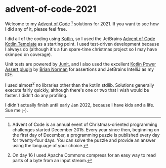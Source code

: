 # advent-of-code-2021

Welcome to my [Advent of Code][aoc] [^aoc] solutions for 2021. If you want to see how I did any of it, please feel free. 

I did all of the coding using [Kotlin][kotlin], so I used the JetBrains [Advent of Code Kotlin Template][template] as a starting point.
I used test-driven development because I always do (although it's a fun spare-time christmas project so I may have skimped on coverage).

Unit tests are powered by [Junit](https://junit.org/junit5/), and I also used the excellent [Kotlin Power Assert plugin](https://github.com/bnorm/kotlin-power-assert) by [Brian Norman](https://github.com/bnorm) for assertions and JetBrains IntelliJ as my IDE.

I used almost[^almost] no libraries other than the kotlin stdlib. Solutions generally execute fairly quickly, although there's one or two that I wish would be faster. I didn't do any profiling.

I didn't actually finish until early Jan 2022, because I have kids and a life. Sue me ;-).

[^aoc]:
    Advent of Code is an annual event of Christmas-oriented programming challenges started December 2015.
    Every year since then, beginning on the first day of December, a programming puzzle is published every day for twenty-four days.
    You can solve the puzzle and provide an answer using the language of your choice.

[^almost]:
    On day 16 I used Apache Commons compress for an easy way to read parts of a byte from an input stream.

[aoc]: https://adventofcode.com
[kotlin]: https://kotlinlang.org
[template]: https://github.com/kotlin-hands-on/advent-of-code-kotlin-template
